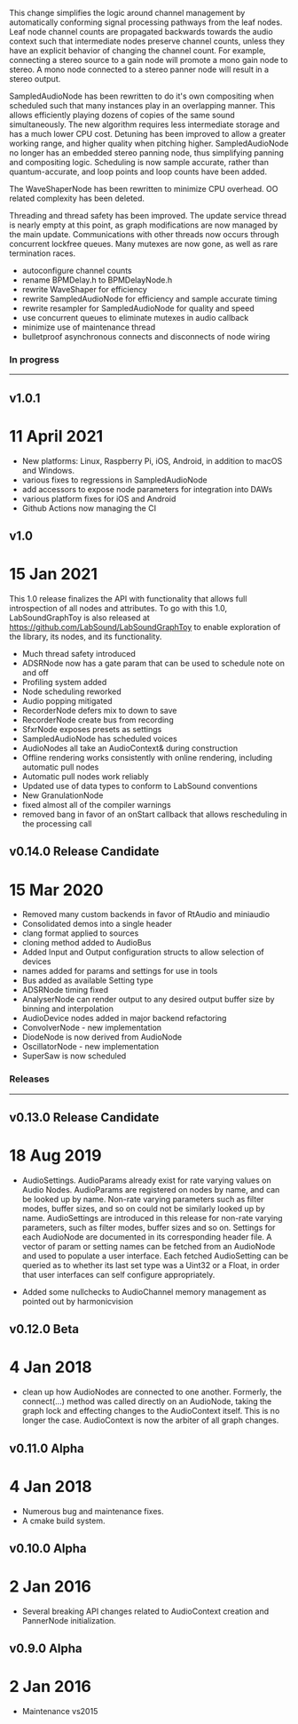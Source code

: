 
This change simplifies the logic around channel management by automatically conforming signal processing pathways from the leaf nodes. Leaf node channel counts are propagated backwards towards the audio context such that intermediate nodes preserve channel counts, unless they have an explicit behavior of changing the channel count. For example, connecting a stereo source to a gain node will promote a mono gain node to stereo. A mono node connected to a stereo panner node will result in a stereo output.

SampledAudioNode has been rewritten to do it's own compositing when scheduled such that many instances play in an overlapping manner. This allows efficiently playing dozens of copies of the same sound simultaneously. The new algorithm requires less intermediate storage and has a much lower CPU cost. Detuning has been improved to allow a greater working range, and higher quality when pitching higher. SampledAudioNode no longer has an embedded stereo panning node, thus simplifying panning and compositing logic. Scheduling is now sample accurate, rather than quantum-accurate, and loop points and loop counts have been added.

The WaveShaperNode has been rewritten to minimize CPU overhead. OO related complexity has been deleted.

Threading and thread safety has been improved. The update service thread is nearly empty at this point, as graph modifications are now managed by the main update. Communications with other threads now occurs through concurrent lockfree queues. Many mutexes are now gone, as well as rare termination races.

- autoconfigure channel counts
- rename BPMDelay.h to BPMDelayNode.h
- rewrite WaveShaper for efficiency
- rewrite SampledAudioNode for efficiency and sample accurate timing
- rewrite resampler for SampledAudioNode for quality and speed
- use concurrent queues to eliminate mutexes in audio callback
- minimize use of maintenance thread
- bulletproof asynchronous connects and disconnects of node wiring

### In progress
----------------

## v1.0.1
# 11 April 2021

- New platforms: Linux, Raspberry Pi, iOS, Android, in addition to macOS and Windows.
- various fixes to regressions in SampledAudioNode
- add accessors to expose node parameters for integration into DAWs
- various platform fixes for iOS and Android
- Github Actions now managing the CI

## v1.0
# 15 Jan 2021

This 1.0 release finalizes the API with functionality that allows full introspection of all nodes and attributes. To go with this 1.0, LabSoundGraphToy is also released at https://github.com/LabSound/LabSoundGraphToy to enable exploration of the library, its nodes, and its functionality.


- Much thread safety introduced
- ADSRNode now has a gate param that can be used to schedule note on and off
- Profiling system added
- Node scheduling reworked
- Audio popping mitigated
- RecorderNode defers mix to down to save
- RecorderNode create bus from recording
- SfxrNode exposes presets as settings
- SampledAudioNode has scheduled voices
- AudioNodes all take an AudioContext& during construction
- Offline rendering works consistently with online rendering, including automatic pull nodes
- Automatic pull nodes work reliably
- Updated use of data types to conform to LabSound conventions
- New GranulationNode
- fixed almost all of the compiler warnings
- removed bang in favor of an onStart callback that allows rescheduling in the processing call


## v0.14.0 Release Candidate
# 15 Mar 2020

- Removed many custom backends in favor of RtAudio and miniaudio
- Consolidated demos into a single header
- clang format applied to sources
- cloning method added to AudioBus
- Added Input and Output configuration structs to allow selection of devices
- names added for params and settings for use in tools
- Bus added as available Setting type
- ADSRNode timing fixed
- AnalyserNode can render output to any desired output buffer size by binning and interpolation
- AudioDevice nodes added in major backend refactoring
- ConvolverNode - new implementation
- DiodeNode is now derived from AudioNode
- OscillatorNode - new implementation
- SuperSaw is now scheduled

### Releases
------------

## v0.13.0 Release Candidate
# 18 Aug 2019

- AudioSettings. AudioParams already exist for rate varying values on Audio Nodes. AudioParams are registered on nodes by name, and can be looked up by name. Non-rate varying parameters such as filter modes, buffer sizes, and so on could not be similarly looked up by name. AudioSettings are introduced in this release for non-rate varying parameters, such as filter modes, buffer sizes and so on. Settings for each AudioNode are documented in its corresponding header file. A vector of param or setting names can be fetched from an AudioNode and used to populate a user interface. Each fetched AudioSetting can be queried as to whether its last set type was a Uint32 or a Float, in order that user interfaces can self configure appropriately.

- Added some nullchecks to AudioChannel memory management as pointed out by harmonicvision

## v0.12.0 Beta
# 4 Jan 2018

- clean up how AudioNodes are connected to one another. Formerly, the connect(...) method was called directly on an AudioNode, taking the graph lock and effecting changes to the AudioContext itself. This is no longer the case. AudioContext is now the arbiter of all graph changes.

## v0.11.0 Alpha
# 4 Jan 2018

- Numerous bug and maintenance fixes.
- A cmake build system.

## v0.10.0 Alpha
# 2 Jan 2016

- Several breaking API changes related to AudioContext creation and PannerNode initialization.

## v0.9.0 Alpha
# 2 Jan 2016

- Maintenance vs2015
